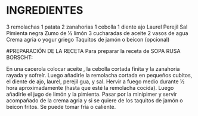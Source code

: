 # INGREDIENTES


3 remolachas
1 patata
2 zanahorias
1 cebolla
1 diente ajo
Laurel
Perejil
Sal
Pimienta negra
Zumo de ½ limón
3 cucharadas de aceite
2 vasos de agua
Crema agria o yogur griego
Taquitos de jamón o beicon (opcional)

#PREPARACIÓN DE LA RECETA Para preparar la receta de SOPA RUSA BORSCHT:

En una cacerola colocar aceite , la cebolla cortada finita y la zanahoria rayada y sofreír. Luego añadirle la remolacha cortada en pequeños cubitos, el diente de ajo, laurel, perejil gua, y sal.
Hervir a fuego medio durante ½ hora aproximadamente (hasta que esté la remolacha cocida).
Luego añadirle el jugo de limón y la pimienta.
Pasar por la minipimer y servir acompañado de la crema agria y si se quiere de los taquitos de jamón o beicon fritos.
Se puede tomar fría o caliente.
